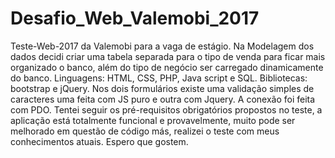 # Desafio_Web_Valemobi_2017
Teste-Web-2017 da Valemobi para a vaga de estágio.
Na Modelagem dos dados decidi criar uma tabela separada para o tipo de venda para ficar mais organizado o banco, além do tipo de negócio ser carregado dinamicamente do banco.
Linguagens: HTML, CSS, PHP, Java script e SQL. Bibliotecas: bootstrap e jQuery. 
Nos dois formulários existe uma validação simples de caracteres uma feita com JS puro e outra com Jquery.
A conexão foi feita com PDO.
Tentei seguir os pré-requisitos obrigatórios propostos no teste, a aplicação está totalmente funcional e provavelmente, muito pode ser melhorado em questão de código más, realizei o teste com meus conhecimentos atuais. Espero que gostem.

